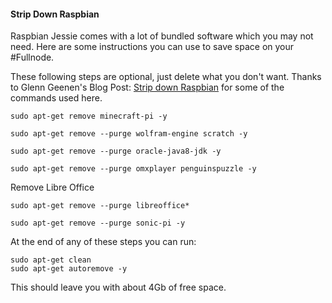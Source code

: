 #### Strip Down Raspbian 
Raspbian Jessie comes with a lot of bundled software which you may not need. Here are some instructions you can use to save space on your #Fullnode.  

These following steps are optional, just delete what you don't want. Thanks to Glenn Geenen's Blog Post: [Strip down Raspbian](http://glenngeenen.be/strip-down-raspbian/) for some of the commands used here.

```
sudo apt-get remove minecraft-pi -y
```  
```
sudo apt-get remove --purge wolfram-engine scratch -y
```  
```
sudo apt-get remove --purge oracle-java8-jdk -y
```  
```
sudo apt-get remove --purge omxplayer penguinspuzzle -y
```  
Remove Libre Office
```
sudo apt-get remove --purge libreoffice*
```  
```
sudo apt-get remove --purge sonic-pi -y
```  
At the end of any of these steps you can run:  
```
sudo apt-get clean
sudo apt-get autoremove -y
```  

This should leave you with about 4Gb of free space.


